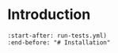 # Introduction

```{include} ../../../README.md
:start-after: run-tests.yml)
:end-before: "# Installation"
```
